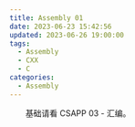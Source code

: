 ```yaml
---
title: Assembly 01
date: 2023-06-23 15:42:56
updated: 2023-06-26 19:00:00
tags:
  - Assembly
  - CXX
  - C
categories:
  - Assembly
---
```


&emsp;&emsp;基础请看 CSAPP 03 - 汇编。

<!-- more -->
